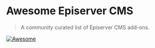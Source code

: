 # Awesome Episerver CMS

> A community curated list of Episerver CMS add-ons.

[![Awesome](https://awesome.re/badge-flat.svg)](https://awesome.re)
